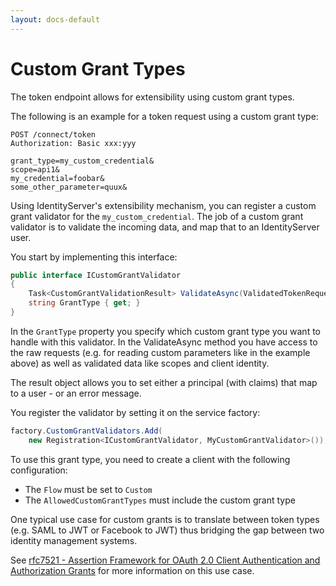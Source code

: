 ```yaml
---
layout: docs-default
---
```


# Custom Grant Types

The token endpoint allows for extensibility using custom grant types.

The following is an example for a token request using a custom grant type:

```
POST /connect/token
Authorization: Basic xxx:yyy

grant_type=my_custom_credential&
scope=api1&
my_credential=foobar&
some_other_parameter=quux&
```

Using IdentityServer's extensibility mechanism, you can register a custom grant validator for the `my_custom_credential`.
The job of a custom grant validator is to validate the incoming data, and map that to an IdentityServer user.

You start by implementing this interface:

```csharp
public interface ICustomGrantValidator
{
    Task<CustomGrantValidationResult> ValidateAsync(ValidatedTokenRequest request);
    string GrantType { get; }
}
```

In the `GrantType` property you specify which custom grant type you want to handle with this validator. 
In the ValidateAsync method you have access to the raw requests (e.g. for reading custom parameters like in the example
above) as well as validated data like scopes and client identity.

The result object allows you to set either a principal (with claims) that map to a user - or an error message.

You register the validator by setting it on the service factory:

```csharp
factory.CustomGrantValidators.Add( 
    new Registration<ICustomGrantValidator, MyCustomGrantValidator>());
```

To use this grant type, you need to create a client with the following configuration:

* The `Flow` must be set to `Custom`
* The `AllowedCustomGrantTypes` must include the custom grant type

One typical use case for custom grants is to translate between token types (e.g. SAML to JWT or Facebook to JWT) thus
bridging the gap between two identity management systems.

See [rfc7521 - Assertion Framework for OAuth 2.0 Client Authentication and Authorization Grants](https://tools.ietf.org/html/rfc7521) 
for more information on this use case.
